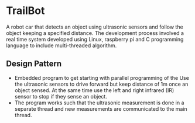 # TrailBot
A robot car that detects an object using ultrasonic sensors and follow the object keeping a specified distance. The development process involved a real time system developed using Linux, raspberry pi and C programming language to include multi-threaded algorithm.

## Design Pattern
* Embedded program to get starting with parallel programming of the  Use the ultrasonic sensors to drive forward but keep distance of 1m once an object sensed. At the same time use the left and right infrared (IR) sensor to stop if they sense an object.
* The program works such that the ultrasonic measurement is done in a separate thread and new measurements are communicated to the main thread.
